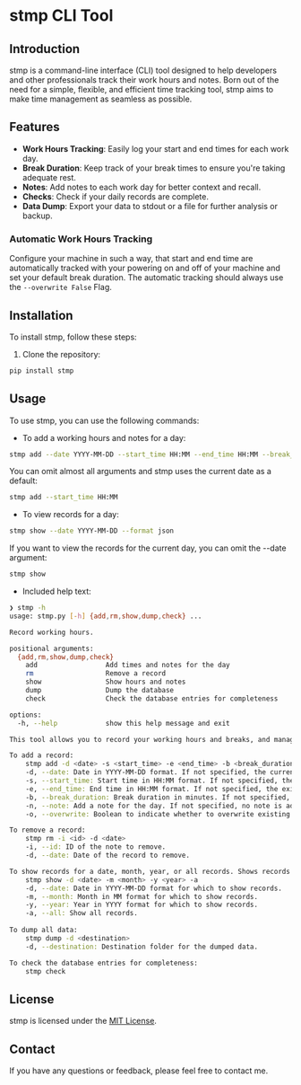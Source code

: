 # stmp CLI Tool

## Introduction

stmp is a command-line interface (CLI) tool designed to help developers and other professionals track their work hours and notes. Born out of the need for a simple, flexible, and efficient time tracking tool, stmp aims to make time management as seamless as possible.

## Features

- **Work Hours Tracking**: Easily log your start and end times for each work day.
- **Break Duration**: Keep track of your break times to ensure you're taking adequate rest.
- **Notes**: Add notes to each work day for better context and recall.
- **Checks**: Check if your daily records are complete.
- **Data Dump**: Export your data to stdout or a file for further analysis or backup.

### Automatic Work Hours Tracking

Configure your machine in such a way, that start and end time are automatically tracked with your powering on and off of your machine and set your default break duration. The automatic tracking should always use the `--overwrite False` Flag.

## Installation

To install stmp, follow these steps:

1. Clone the repository: 
```bash
pip install stmp
```

## Usage

To use stmp, you can use the following commands:

- To add a working hours and notes for a day:
```bash
stmp add --date YYYY-MM-DD --start_time HH:MM --end_time HH:MM --break_duration MM --note "Your note"
```
You can omit almost all arguments and stmp uses the current date as a default:
```bash
stmp add --start_time HH:MM
```

- To view records for a day:
```bash
stmp show --date YYYY-MM-DD --format json
```
If you want to view the records for the current day, you can omit the --date argument:
```bash
stmp show
```

- Included help text:
```bash
❯ stmp -h
usage: stmp.py [-h] {add,rm,show,dump,check} ...

Record working hours.

positional arguments:
  {add,rm,show,dump,check}
    add                 Add times and notes for the day
    rm                  Remove a record
    show                Show hours and notes
    dump                Dump the database
    check               Check the database entries for completeness

options:
  -h, --help            show this help message and exit

This tool allows you to record your working hours and breaks, and manage notes.

To add a record:
    stmp add -d <date> -s <start_time> -e <end_time> -b <break_duration> -n <note> -o <overwrite>
    -d, --date: Date in YYYY-MM-DD format. If not specified, the current date is used.
    -s, --start_time: Start time in HH:MM format. If not specified, the existing value is used.
    -e, --end_time: End time in HH:MM format. If not specified, the existing value is used.
    -b, --break_duration: Break duration in minutes. If not specified, the existing value is used.
    -n, --note: Add a note for the day. If not specified, no note is added.
    -o, --overwrite: Boolean to indicate whether to overwrite existing data. Default is True.

To remove a record:
    stmp rm -i <id> -d <date>
    -i, --id: ID of the note to remove.
    -d, --date: Date of the record to remove.

To show records for a date, month, year, or all records. Shows records of current month as default:
    stmp show -d <date> -m <month> -y <year> -a
    -d, --date: Date in YYYY-MM-DD format for which to show records.
    -m, --month: Month in MM format for which to show records.
    -y, --year: Year in YYYY format for which to show records.
    -a, --all: Show all records.
    
To dump all data:
    stmp dump -d <destination>
    -d, --destination: Destination folder for the dumped data.

To check the database entries for completeness:
    stmp check
```


## License

stmp is licensed under the [MIT License](LICENSE).

## Contact

If you have any questions or feedback, please feel free to contact me.